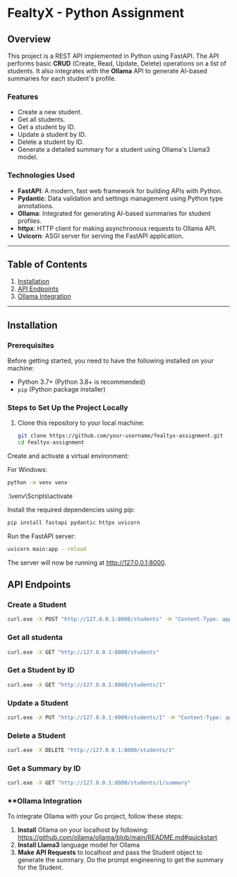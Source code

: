 # FealtyX - Python Assignment

## Overview

This project is a REST API implemented in Python using FastAPI. The API performs basic **CRUD** (Create, Read, Update, Delete) operations on a list of students. It also integrates with the **Ollama** API to generate AI-based summaries for each student's profile. 

### Features
- Create a new student.
- Get all students.
- Get a student by ID.
- Update a student by ID.
- Delete a student by ID.
- Generate a detailed summary for a student using Ollama's Llama3 model.

### Technologies Used
- **FastAPI**: A modern, fast web framework for building APIs with Python.
- **Pydantic**: Data validation and settings management using Python type annotations.
- **Ollama**: Integrated for generating AI-based summaries for student profiles.
- **httpx**: HTTP client for making asynchronous requests to Ollama API.
- **Uvicorn**: ASGI server for serving the FastAPI application.

---

## Table of Contents
1. [Installation](#installation)
2. [API Endpoints](#api-endpoints)
3. [Ollama Integration](#ollama-integration)

---

## Installation

### Prerequisites
Before getting started, you need to have the following installed on your machine:

- Python 3.7+ (Python 3.8+ is recommended)
- `pip` (Python package installer)

### Steps to Set Up the Project Locally

1. Clone this repository to your local machine:

   ```bash
   git clone https://github.com/your-username/fealtyx-assignment.git
   cd fealtyx-assignment
Create and activate a virtual environment:

For Windows:

```bash
python -m venv venv
```
.\venv\Scripts\activate

Install the required dependencies using pip:

```bash
pip install fastapi pydantic httpx uvicorn
```


Run the FastAPI server:

```bash
uvicorn main:app --reload
```
The server will now be running at http://127.0.0.1:8000.

## API Endpoints

### Create a Student
```bash
curl.exe -X POST "http://127.0.0.1:8000/students" -H "Content-Type: application/json" -d "{\"id\": 1, \"name\": \"Sanskar\", \"age\": 22, \"email\": \"sanskargupta9415@gmail.com\"}"
```

### Get all studenta
```bash
curl.exe -X GET "http://127.0.0.1:8000/students"
```
### Get a Student by ID
```bash
curl.exe -X GET "http://127.0.0.1:8000/students/1"
```
### Update a Student
```bash
curl.exe -X PUT "http://127.0.0.1:8000/students/1" -H "Content-Type: application/json" -d "{\"id\": 1, \"name\": \"HEYYBRO\", \"age\": 56, \"email\": \"sanskargupta@gmail.com\"}"
```

### Delete a Student
```bash
curl.exe -X DELETE "http://127.0.0.1:8000/students/1"
```
### Get a Summary by ID
```bash
curl.exe -X GET "http://127.0.0.1:8000/students/1/summary"
```

### **Ollama Integration

To integrate Ollama with your Go project, follow these steps:

1. **Install** Ollama on your localhost by following: https://github.com/ollama/ollama/blob/main/README.md#quickstart
2. **Install Llama3** language model for Ollama
3. **Make API Requests** to localhost and pass the Student object to generate the summary. Do the prompt engineering to get the summary for the Student.
